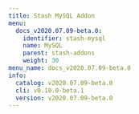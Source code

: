 ```yaml
---
title: Stash MySQL Addon
menu:
  docs_v2020.07.09-beta.0:
    identifier: stash-mysql
    name: MySQL
    parent: stash-addons
    weight: 30
menu_name: docs_v2020.07.09-beta.0
info:
  catalog: v2020.07.09-beta.0
  cli: v0.10.0-beta.1
  version: v2020.07.09-beta.0
---
```


